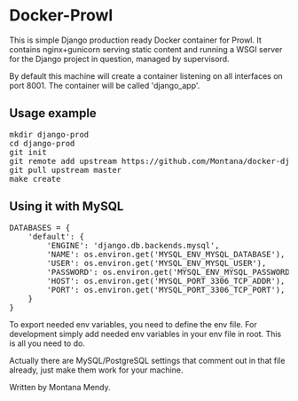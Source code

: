 # Docker-Prowl


This is simple Django production ready Docker container for Prowl. It contains nginx+gunicorn serving static content and running a WSGI server for the Django project in question, managed by supervisord.

By default this machine will create a container listening on all interfaces on port 8001. The container will be called 'django_app'.


## Usage example

<pre>
mkdir django-prod
cd django-prod
git init
git remote add upstream https://github.com/Montana/docker-django-prowl
git pull upstream master
make create
</pre>

## Using it with MySQL

<pre>
DATABASES = {
    'default': {
        'ENGINE': 'django.db.backends.mysql',
        'NAME': os.environ.get('MYSQL_ENV_MYSQL_DATABASE'),
        'USER': os.environ.get('MYSQL_ENV_MYSQL_USER'),
        'PASSWORD': os.environ.get('MYSQL_ENV_MYSQL_PASSWORD'),
        'HOST': os.environ.get('MYSQL_PORT_3306_TCP_ADDR'),
        'PORT': os.environ.get('MYSQL_PORT_3306_TCP_PORT'),
    }
}
</pre>

To export needed env variables, you need to define the env file. For development simply add needed env variables in your env file in root. This is all you need to do. 

Actually there are MySQL/PostgreSQL settings that comment out in that file already, just make them work for your machine.

Written by Montana Mendy.
